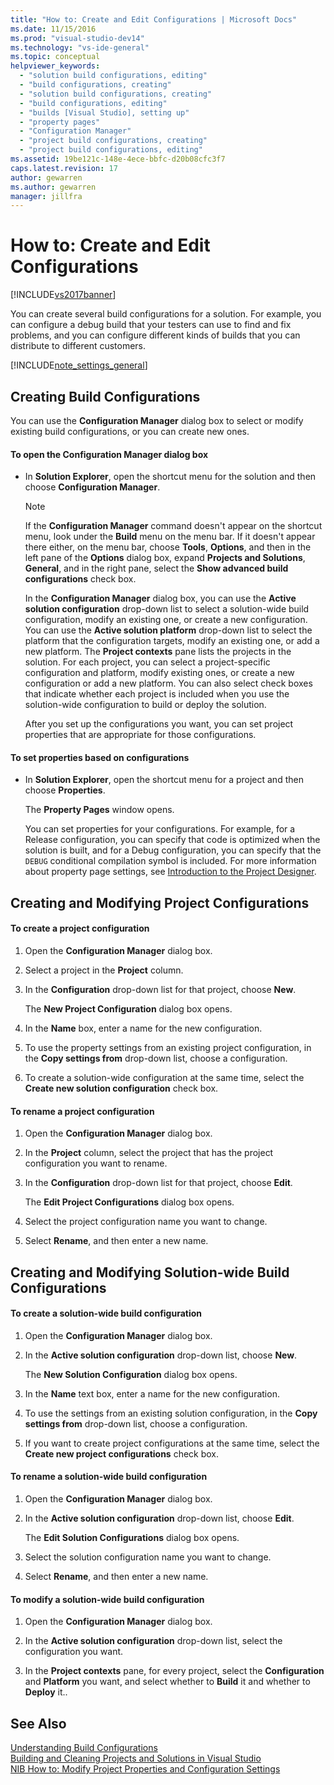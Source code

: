 ```yaml
---
title: "How to: Create and Edit Configurations | Microsoft Docs"
ms.date: 11/15/2016
ms.prod: "visual-studio-dev14"
ms.technology: "vs-ide-general"
ms.topic: conceptual
helpviewer_keywords: 
  - "solution build configurations, editing"
  - "build configurations, creating"
  - "solution build configurations, creating"
  - "build configurations, editing"
  - "builds [Visual Studio], setting up"
  - "property pages"
  - "Configuration Manager"
  - "project build configurations, creating"
  - "project build configurations, editing"
ms.assetid: 19be121c-148e-4ece-bbfc-d20b08cfc3f7
caps.latest.revision: 17
author: gewarren
ms.author: gewarren
manager: jillfra
---
```

# How to: Create and Edit Configurations
[!INCLUDE[vs2017banner](../includes/vs2017banner.md)]

You can create several build configurations for a solution. For example, you can configure a debug build that your testers can use to find and fix problems, and you can configure different kinds of builds that you can distribute to different customers.  
  
 [!INCLUDE[note_settings_general](../includes/note-settings-general-md.md)]  
  
## Creating Build Configurations  
 You can use the **Configuration Manager** dialog box to select or modify existing build configurations, or you can create new ones.  
  
#### To open the Configuration Manager dialog box  
  
- In **Solution Explorer**, open the shortcut menu for the solution and then choose **Configuration Manager**.  
  
  > [!NOTE]
  >  If the **Configuration Manager** command doesn't appear on the shortcut menu, look under the **Build** menu on the menu bar. If it doesn't appear there either, on the menu bar, choose **Tools**, **Options**, and then in the left pane of the **Options** dialog box, expand **Projects and Solutions**, **General**, and in the right pane, select the **Show advanced build configurations** check box.  
  
   In the **Configuration Manager** dialog box, you can use the **Active solution configuration** drop-down list to select a solution-wide build configuration, modify an existing one, or create a new configuration. You can use the **Active solution platform** drop-down list to select the platform that the configuration targets, modify an existing one, or add a new platform. The **Project contexts** pane lists the projects in the solution. For each project, you can select a project-specific configuration and platform, modify existing ones, or create a new configuration or add a new platform. You can also select check boxes that indicate whether each project is included when you use the solution-wide configuration to build or deploy the solution.  
  
  After you set up the configurations you want, you can set project properties that are appropriate for those configurations.  
  
#### To set properties based on configurations  
  
- In **Solution Explorer**, open the shortcut menu for a project and then choose **Properties**.  
  
     The  **Property Pages** window opens.  
  
     You can set properties for your configurations. For example, for a Release configuration, you can specify that code is optimized when the solution is built, and for a Debug configuration, you can specify that the `DEBUG` conditional compilation symbol is included. For more information about property page settings, see [Introduction to the Project Designer](http://msdn.microsoft.com/898dd854-c98d-430c-ba1b-a913ce3c73d7).  
  
## Creating and Modifying Project Configurations  
  
#### To create a project configuration  
  
1. Open the **Configuration Manager** dialog box.  
  
2. Select a project in the **Project** column.  
  
3. In the **Configuration** drop-down list for that project, choose **New**.  
  
     The **New Project Configuration** dialog box opens.  
  
4. In the **Name** box, enter a name for the new configuration.  
  
5. To use the property settings from an existing project configuration,  in the **Copy settings from** drop-down list, choose a configuration.  
  
6. To create a solution-wide configuration at the same time, select the **Create new solution configuration** check box.  
  
#### To rename a project configuration  
  
1. Open the **Configuration Manager** dialog box.  
  
2. In the **Project** column, select the project that has the project configuration you want to rename.  
  
3. In the **Configuration** drop-down list for that project, choose **Edit**.  
  
     The **Edit Project Configurations** dialog box opens.  
  
4. Select the project configuration name you want to change.  
  
5. Select **Rename**, and then enter a new name.  
  
## Creating and Modifying Solution-wide Build Configurations  
  
#### To create a solution-wide build configuration  
  
1. Open the **Configuration Manager** dialog box.  
  
2. In the **Active solution configuration** drop-down list, choose **New**.  
  
     The **New Solution Configuration** dialog box opens.  
  
3. In the **Name** text box, enter a name for the new configuration.  
  
4. To use the settings from an existing solution configuration, in the **Copy settings from** drop-down list, choose a configuration.  
  
5. If you want to create project configurations at the same time, select the **Create new project configurations** check box.  
  
#### To rename a solution-wide build configuration  
  
1. Open the **Configuration Manager** dialog box.  
  
2. In the **Active solution configuration** drop-down list, choose **Edit**.  
  
     The **Edit Solution Configurations** dialog box opens.  
  
3. Select the solution configuration name you want to change.  
  
4. Select **Rename**, and then enter a new name.  
  
#### To modify a solution-wide build configuration  
  
1. Open the **Configuration Manager** dialog box.  
  
2. In the **Active solution configuration** drop-down list, select the configuration you want.  
  
3. In the **Project contexts** pane, for every project, select the **Configuration** and **Platform** you want, and select whether to **Build** it and whether to **Deploy** it..  
  
## See Also  
 [Understanding Build Configurations](../ide/understanding-build-configurations.md)   
 [Building and Cleaning Projects and Solutions in Visual Studio](../ide/building-and-cleaning-projects-and-solutions-in-visual-studio.md)   
 [NIB How to: Modify Project Properties and Configuration Settings](http://msdn.microsoft.com/e7184bc5-2f2b-4b4f-aa9a-3ecfcbc48b67)
